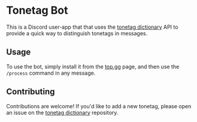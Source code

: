 # Tonetag Bot

This is a Discord user-app that that uses the [tonetag dictionary](https://github.com/prettyflowerss/tonetags) API to provide a quick way to distinguish tonetags in messages.

## Usage

To use the bot, simply install it from the [top.gg](https://top.gg/bot/1049042644107546664) page, and then use the `/process` command in any message.

## Contributing

Contributions are welcome! If you'd like to add a new tonetag, please open an issue on the [tonetag dictionary](https://github.com/prettyflowerss/tonetags/issues) repository.
